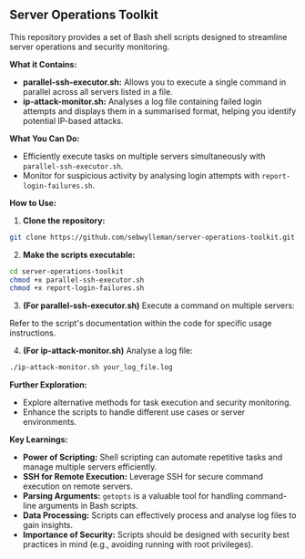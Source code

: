## Server Operations Toolkit

This repository provides a set of Bash shell scripts designed to streamline server operations and security monitoring.

**What it Contains:**

- **parallel-ssh-executor.sh:** Allows you to execute a single command in parallel across all servers listed in a file.
- **ip-attack-monitor.sh:** Analyses a log file containing failed login attempts and displays them in a summarised format, helping you identify potential IP-based attacks.

**What You Can Do:**

- Efficiently execute tasks on multiple servers simultaneously with `parallel-ssh-executor.sh`.
- Monitor for suspicious activity by analysing login attempts with `report-login-failures.sh`.

**How to Use:**

1. **Clone the repository:**

```bash
git clone https://github.com/sebwylleman/server-operations-toolkit.git
```

2. **Make the scripts executable:**

```bash
cd server-operations-toolkit
chmod +x parallel-ssh-executor.sh
chmod +x report-login-failures.sh
```

3. **(For parallel-ssh-executor.sh)** Execute a command on multiple servers:

Refer to the script's documentation within the code for specific usage instructions.

4. **(For ip-attack-monitor.sh)** Analyse a log file:

```bash
./ip-attack-monitor.sh your_log_file.log
```

**Further Exploration:**

- Explore alternative methods for task execution and security monitoring.
- Enhance the scripts to handle different use cases or server environments.

**Key Learnings:**

- **Power of Scripting:** Shell scripting can automate repetitive tasks and manage multiple servers efficiently.
- **SSH for Remote Execution:** Leverage SSH for secure command execution on remote servers.
- **Parsing Arguments:** `getopts` is a valuable tool for handling command-line arguments in Bash scripts.
- **Data Processing:** Scripts can effectively process and analyse log files to gain insights.
- **Importance of Security:** Scripts should be designed with security best practices in mind (e.g., avoiding running with root privileges).
